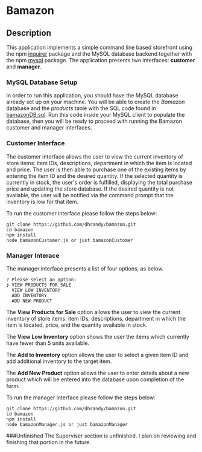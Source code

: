 # Bamazon

## Description

This application implements a simple command line based storefront using the npm [inquirer](https://www.npmjs.com/package/inquirer) package and the MySQL database backend together with the npm [mysql](https://www.npmjs.com/package/mysql) package. The application presents two interfaces: **customer** and **manager**.

### MySQL Database Setup

In order to run this application, you should have the MySQL database already set up on your machine.  You will be able to create the *Bamazon* database and the *products* table with the SQL code found in [bamazonDB.sql](bamazonDB.sql). Run this code inside your MySQL client to populate the database, then you will be ready to proceed with running the Bamazon customer and manager interfaces.

### Customer Interface

The customer interface allows the user to view the current inventory of store items: item IDs, descriptions, department in which the item is located and price. The user is then able to purchase one of the existing items by entering the item ID and the desired quantity. If the selected quantity is currently in stock, the user's order is fulfilled, displaying the total purchase price and updating the store database. If the desired quantity is not available, the user will be notified via the command prompt that the inventory is low for that item.

To run the customer interface please follow the steps below:

	git clone https://github.com/dhrandy/bamazon.git
	cd bamazon
	npm install
	node bamazonCustomer.js or just bamazonCustomer

### Manager Interace

The manager interface presents a list of four options, as below. 

	? Please select an option: 
	❯ VIEW PRODUCTS FOR SALE 
	  VIEW LOW INVENTORY
	  ADD INVENTORY
	  ADD NEW PRODUCT
	  
The **View Products for Sale** option allows the user to view the current inventory of store items: item IDs, descriptions, department in which the item is located, price, and the quantity available in stock. 

The **View Low Inventory** option shows the user the items which currently have fewer than 5 units available.

The **Add to Inventory** option allows the user to select a given item ID and add additional inventory to the target item.

The **Add New Product** option allows the user to enter details about a new product which will be entered into the database upon completion of the form.

To run the manager interface please follow the steps below:

	git clone https://github.com/dhrandy/bamazon.git
	cd bamazon
	npm install
	node bamazonManager.js or just bamazonManager

###Unfinished
The Superviser section is unfinished. I plan on reviewing and finishing that portion in the future.
